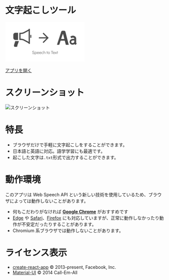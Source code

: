 # 文字起こしツール

<img src="./public/ogp.png" width="50%">

[アプリを開く](https://web-transcription.netlify.app/)


# スクリーンショット

![スクリーンショット](https://user-images.githubusercontent.com/75155258/134788580-3e13f9b9-772d-4ef1-9c9f-4a311f74ba0f.png)


# 特長
- ブラウザだけで手軽に文字起こしをすることができます。
- 日本語と英語に対応。語学学習にも最適です。
- 起こした文字は`.txt`形式で出力することができます。

# 動作環境
このアプリは Web Speech API という新しい技術を使用しているため、ブラウザによっては動作しないことがあります。

- 何もこだわりがなければ [**Google Chrome**](https://chrome.google.com/) がおすすめです
- [Edge](https://www.microsoft.com/edge) や [Safari](https://www.apple.com/jp/safari/)、[Firefox](https://www.mozilla.org/ja/firefox/new/) にも対応していますが、正常に動作しなかったり動作が不安定だったりすることがあります。
- Chromium 系ブラウザでは動作しないことがあります。

# ライセンス表示
- [create-react-app](https://github.com/facebook/create-react-app/blob/main/LICENSE) &copy; 2013-present, Facebook, Inc.
- [Material-UI](https://github.com/mui-org/material-ui/blob/master/LICENSE) &copy; 2014 Call-Em-All
